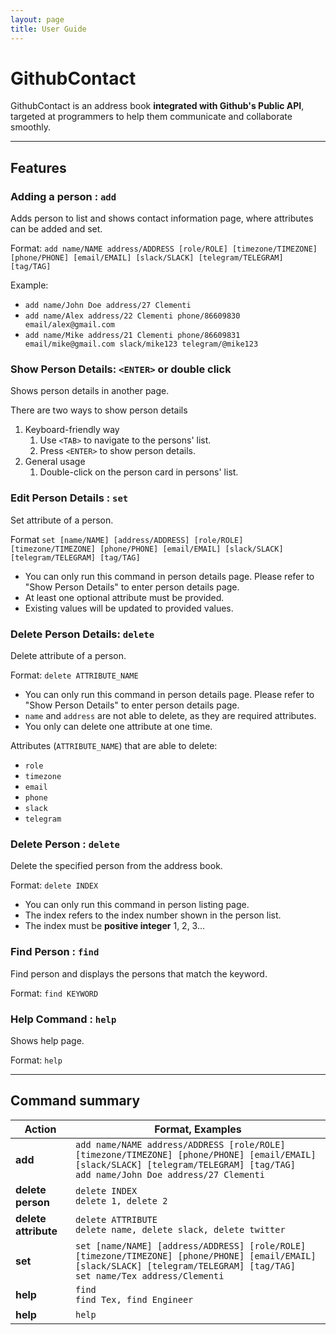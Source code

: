 ```yaml
---
layout: page
title: User Guide
---
```


# GithubContact

GithubContact is an address book **integrated with Github's Public API**, targeted at programmers to help them communicate and collaborate smoothly.

--------------------------------------------------------------------------------------------------------------------

## Features

### Adding a person : `add`

Adds person to list and shows contact information page, where attributes can be added and set.

Format: `add name/NAME address/ADDRESS [role/ROLE] [timezone/TIMEZONE] [phone/PHONE] [email/EMAIL] [slack/SLACK] [telegram/TELEGRAM] [tag/TAG] `

Example:
- `add name/John Doe address/27 Clementi`
- `add name/Alex address/22 Clementi phone/86609830 email/alex@gmail.com`
- `add name/Mike address/21 Clementi phone/86609831 email/mike@gmail.com slack/mike123 telegram/@mike123`

### Show Person Details: `<ENTER>` or double click

Shows person details in another page.

There are two ways to show person details
1. Keyboard-friendly way
   1. Use `<TAB>` to navigate to the persons' list.
   2. Press `<ENTER>` to show person details.
2. General usage
   1. Double-click on the person card in persons' list.
   
### Edit Person Details : `set`

Set attribute of a person.

Format `set [name/NAME] [address/ADDRESS] [role/ROLE] [timezone/TIMEZONE] [phone/PHONE] [email/EMAIL] [slack/SLACK] [telegram/TELEGRAM] [tag/TAG] `

- You can only run this command in person details page. Please refer to "Show Person Details" to enter person details page.
- At least one optional attribute must be provided.
- Existing values will be updated to provided values.

### Delete Person Details: `delete`

Delete attribute of a person.

Format: `delete ATTRIBUTE_NAME`

- You can only run this command in person details page. Please refer to "Show Person Details" to enter person details page.
- `name` and `address` are not able to delete, as they are required attributes.
- You only can delete one attribute at one time.

Attributes (`ATTRIBUTE_NAME`) that are able to delete:
- `role`
- `timezone`
- `email`
- `phone`
- `slack`
- `telegram`

### Delete Person : `delete`

Delete the specified person from the address book.

Format: `delete INDEX`

- You can only run this command in person listing page.
- The index refers to the index number shown in the person list.
- The index must be **positive integer** 1, 2, 3...

### Find Person : `find`

Find person and displays the persons that match the keyword.

Format: `find KEYWORD`

### Help Command : `help`

Shows help page.

Format: `help`

--------------------------------------------------------------------------------------------------------------------

## Command summary

| Action               | Format, Examples                                                                                                                                                                    |
|----------------------|-------------------------------------------------------------------------------------------------------------------------------------------------------------------------------------|
| **add**              | `add name/NAME address/ADDRESS [role/ROLE] [timezone/TIMEZONE] [phone/PHONE] [email/EMAIL] [slack/SLACK] [telegram/TELEGRAM] [tag/TAG]`<br> `add name/John Doe address/27 Clementi` |
| **delete person**    | `delete INDEX` <br> `delete 1, delete 2`                                                                                                                                            |
| **delete attribute** | `delete ATTRIBUTE` <br> `delete name, delete slack, delete twitter`                                                                                                                 |
| **set**              | `set [name/NAME] [address/ADDRESS] [role/ROLE] [timezone/TIMEZONE] [phone/PHONE] [email/EMAIL] [slack/SLACK] [telegram/TELEGRAM] [tag/TAG]`<br> `set name/Tex address/Clementi`     |
| **help**             | `find` <br> `find Tex, find Engineer`                                                                                                                                               |
| **help**             | `help`                                                                                                                                                                              |
